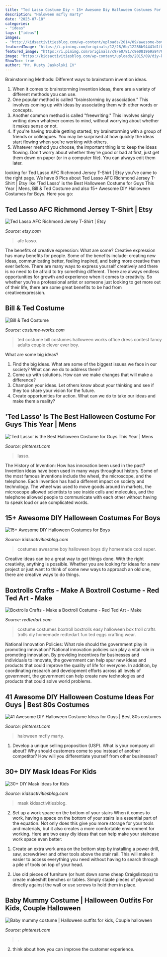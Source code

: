 ```yaml
---
title: "Ted Lasso Costume Diy ~ 15+ Awesome Diy Halloween Costumes For Boys"
description: "Haloween mcfly marty"
date: "2023-07-18"
categories:
- "ideas"
tags: ["ideas"]
images:
- "http://kidsactivitiesblog.com/wp-content/uploads/2014/09/awesome-boy-costumes.jpg"
featuredImage: "https://i.pinimg.com/originals/12/28/6b/12286b94441d1f02ef0c9a2e755b7cef.jpg"
featured_image: "https://i.pinimg.com/originals/c9/e0/81/c9e081969a847016acb617287c2d2ade.jpg"
image: "https://kidsactivitiesblog.com/wp-content/uploads/2015/09/diy-kids-masks-fi.jpg"
ShowToc: true
author: "Mr. Rusty Jaskolski IV"
---
```



Brainstorming Methods: Different ways to brainstorm invention ideas.
1. When it comes to brainstorming invention ideas, there are a variety of different methods you can use.
2. One popular method is called "brainstorming by association." This involves coming up with ideas by associating them with other words or concepts.
3. Another common method is called "freewriting." This involves simply writing down whatever comes to mind, without worrying about whether it makes sense or not.
4. If you're having trouble getting started, try brainstorming with a group of friends or colleagues. You may be surprised at how quickly the ideas start flowing when you're working with others.
5. Whatever method you choose, the important thing is to keep the ideas flowing. Don't worry about whether they're good or bad at first, just get them down on paper (or in a computer file). You can always edit them later.

	

		
looking for Ted Lasso AFC Richmond Jersey T-Shirt | Etsy you've came to the right page. We have 8 Pics about Ted Lasso AFC Richmond Jersey T-Shirt | Etsy like &#039;Ted Lasso&#039; is the Best Halloween Costume for Guys This Year | Mens, Bill &amp; Ted Costume and also 15+ Awesome DIY Halloween Costumes for Boys. Here you go:
		
    
## Ted Lasso AFC Richmond Jersey T-Shirt | Etsy

<img loading=lazy src="https://i.etsystatic.com/18981156/r/il/d2df3c/3011587597/il_fullxfull.3011587597_4g6f.jpg" onerror="this.onerror=null;this.src='https://tse4.mm.bing.net/th?id=OIP.maaKsrs-oUOn4nc8Mfao-QHaHa&amp;pid=15.1';" alt="Ted Lasso AFC Richmond Jersey T-Shirt | Etsy">

_Source: etsy.com_

>afc lasso. 

	

The benefits of creative expression: What are some?
Creative expression has many benefits for people. Some of the benefits include: creating new ideas, communicating better, feeling inspired, and being more creative than ever before. There are many ways to express yourself creatively and there is no need to be afraid to try something different. There are always endless opportunities for growth and experience when it comes to creativity. So whether you’re a professional artist or someone just looking to get more out of their life, there are some great benefits to be had from creativeexpression.

    
## Bill &amp; Ted Costume

<img loading=lazy src="https://photos.costume-works.com/full/bill_n_ted.jpg" onerror="this.onerror=null;this.src='https://tse4.mm.bing.net/th?id=OIP.aGU2QNhz2qRLzRzdjp0C1QHaLH&amp;pid=15.1';" alt="Bill &amp; Ted Costume">

_Source: costume-works.com_

>ted costume bill costumes halloween works office dress contest fancy adults couple clever ever boy. 

	

What are some big ideas?
1. Find the big ideas. What are some of the biggest issues we face in our society? What can we do to address them?
2. Come up with solutions. How can we make changes that will make a difference?
3. Champion your ideas. Let others know about your thinking and see if they too share your vision for the future.
4. Create opportunities for action. What can we do to take our ideas and make them a reality?

    
## &#039;Ted Lasso&#039; Is The Best Halloween Costume For Guys This Year | Mens

<img loading=lazy src="https://i.pinimg.com/736x/ff/04/f6/ff04f6e7a16050de42fec1ca5154c2c5.jpg" onerror="this.onerror=null;this.src='https://tse4.mm.bing.net/th?id=OIP.imXjzck4lDiX-gGTtZSc4QHaNK&amp;pid=15.1';" alt="&#039;Ted Lasso&#039; is the Best Halloween Costume for Guys This Year | Mens">

_Source: pinterest.com_

>lasso. 

	

The History of Invention: How has innovation been used in the past?
Invention ideas have been used in many ways throughout history. Some of the most famous inventions include the wheel, the microscope, and the telephone. Each invention has had a different impact on society and technology. The wheel was used to move goods around in markets, the microscope allowed scientists to see inside cells and molecules, and the telephone allowed people to communicate with each other without having to speak loud or use complicated words.

    
## 15+ Awesome DIY Halloween Costumes For Boys

<img loading=lazy src="http://kidsactivitiesblog.com/wp-content/uploads/2014/09/awesome-boy-costumes.jpg" onerror="this.onerror=null;this.src='https://tse3.mm.bing.net/th?id=OIP.fRjrZA0QC5YtRt-14SgB4gHaHa&amp;pid=15.1';" alt="15+ Awesome DIY Halloween Costumes for Boys">

_Source: kidsactivitiesblog.com_

>costumes awesome boy halloween boys diy homemade cool super. 

	

Creative ideas can be a great way to get things done. With the right creativity, anything is possible. Whether you are looking for ideas for a new project or just want to think of some new ways to approach an old one, there are creative ways to do things.

    
## Boxtrolls Crafts - Make A Boxtroll Costume - Red Ted Art - Make

<img loading=lazy src="https://www.redtedart.com/wp-content/uploads/2014/09/Easy-Box-Trolls-Costume.jpg" onerror="this.onerror=null;this.src='https://tse3.mm.bing.net/th?id=OIP.L-IMkzueTpu7uZffsOasMQHaLI&amp;pid=15.1';" alt="Boxtrolls Crafts - Make a Boxtroll Costume - Red Ted Art - Make">

_Source: redtedart.com_

>costume costumes boxtroll boxtrolls easy halloween box troll crafts trolls diy homemade redtedart fun ted eggs crafting wear. 

	

National Innovation Policies: What role should the government play in promoting innovation?
National innovation policies can play a vital role in promoting innovation. By providing incentives for businesses and individuals to innovate, the government can help spur new ideas and products that could improve the quality of life for everyone. In addition, by coordinating research and development efforts across all levels of government, the government can help create new technologies and products that could solve world problems.

    
## 41 Awesome DIY Halloween Costume Ideas For Guys | Best 80s Costumes

<img loading=lazy src="https://i.pinimg.com/originals/12/28/6b/12286b94441d1f02ef0c9a2e755b7cef.jpg" onerror="this.onerror=null;this.src='https://tse4.mm.bing.net/th?id=OIP.9LZMiidxiHpvbEV-q4riUwHaLG&amp;pid=15.1';" alt="41 Awesome DIY Halloween Costume Ideas for Guys | Best 80s costumes">

_Source: pinterest.com_

>haloween mcfly marty. 

	

1. Develop a unique selling proposition (USP). What is your company all about? Why should customers come to you instead of another competitor? How will you differentiate yourself from other businesses? 

    
## 30+ DIY Mask Ideas For Kids

<img loading=lazy src="https://kidsactivitiesblog.com/wp-content/uploads/2015/09/diy-kids-masks-fi.jpg" onerror="this.onerror=null;this.src='https://tse2.mm.bing.net/th?id=OIP.r1iFtGDklEpJGiebo_coHAHaLH&amp;pid=15.1';" alt="30+ DIY Mask Ideas for Kids">

_Source: kidsactivitiesblog.com_

>mask kidsactivitiesblog. 

	

2) Set up a work space on the bottom of your stairs
When it comes to work, having a space on the bottom of your stairs is a essential part of the equation. Not only does this give you more storage for your tools and materials, but it also creates a more comfortable environment for working. Here are two easy diy ideas that can help make your staircase work space even better:
1. Create an extra work area on the bottom step by installing a power drill, saw, screwdriver and other tools above the stair rail. This will make it easier to access everything you need without having to search through a pile of tools on top of your head.

2. Use old pieces of furniture (or hunt down some cheap Craigslistops) to create makeshift benches or tables. Simply staple pieces of plywood directly against the wall or use screws to hold them in place.

    
## Baby Mummy Costume | Halloween Outfits For Kids, Couple Halloween

<img loading=lazy src="https://i.pinimg.com/originals/c9/e0/81/c9e081969a847016acb617287c2d2ade.jpg" onerror="this.onerror=null;this.src='https://tse1.mm.bing.net/th?id=OIP.sgHgExwZ8f-GjB5ffSr8mgHaJ4&amp;pid=15.1';" alt="Baby mummy costume | Halloween outfits for kids, Couple halloween">

_Source: pinterest.com_

>. 

	

2. think about how you can improve the customer experience.

